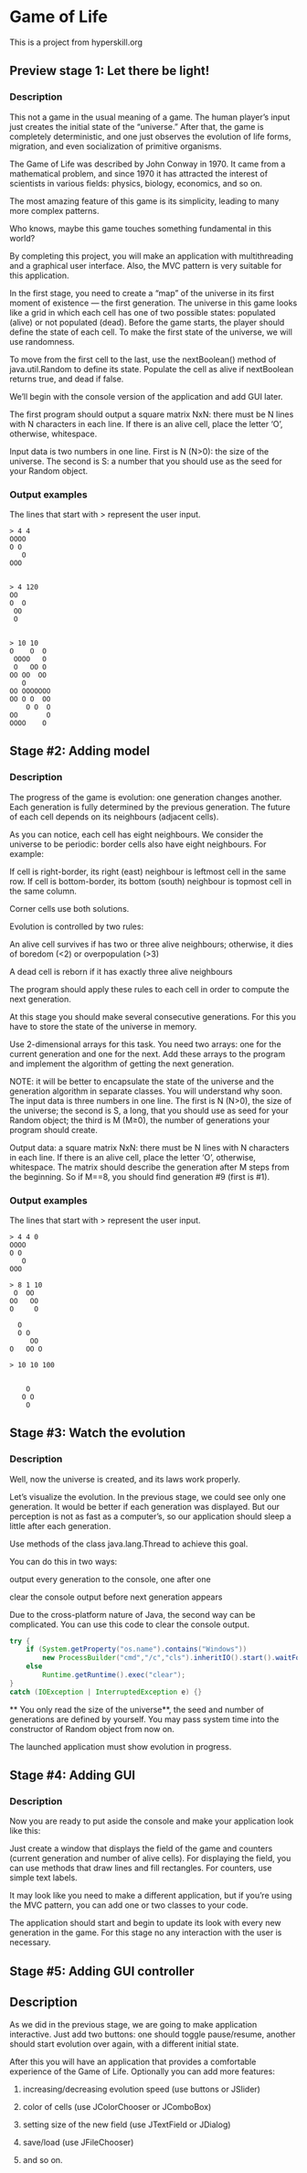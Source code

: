 # Game of Life

This is a project from hyperskill.org

## Preview stage 1: Let there be light!

### Description

This not a game in the usual meaning of a game. The human player’s input just creates the initial state of the “universe.” After that, the game is completely deterministic, and one just observes the evolution of life forms, migration, and even socialization of primitive organisms.

The Game of Life was described by John Conway in 1970. It came from a mathematical problem, and since 1970 it has attracted the interest of scientists in various fields: physics, biology, economics, and so on.

The most amazing feature of this game is its simplicity, leading to many more complex patterns.

Who knows, maybe this game touches something fundamental in this world?

By completing this project, you will make an application with multithreading and a graphical user interface. Also, the MVC pattern is very suitable for this application.

In the first stage, you need to create a “map” of the universe in its first moment of existence ― the first generation.
The universe in this game looks like a grid in which each cell has one of two possible states: populated (alive) or not populated (dead).
Before the game starts, the player should define the state of each cell. To make the first state of the universe, we will use randomness.

To move from the first cell to the last, use the nextBoolean() method of java.util.Random to define its state. Populate the cell as alive if nextBoolean returns true, and dead if false.

We’ll begin with the console version of the application and add GUI later.

The first program should output a square matrix NxN: there must be N lines with N characters in each line. If there is an alive cell, place the letter ‘O’, otherwise, whitespace.

Input data is two numbers in one line. First is N (N>0): the size of the universe. The second is S: a number that you should use as the seed for your Random object.

### Output examples
The lines that start with > represent the user input.
```
> 4 4
OOOO
O O 
   O
OOO 


> 4 120
OO	 
O  O
 OO 
 O 


> 10 10
O    O  O 
 OOOO   O 
 O   OO O 
OO OO  OO 
   O      
OO OOOOOOO
OO O O  OO
    O O  O
OO       O
OOOO    O 
```

## Stage #2: Adding model

### Description

The progress of the game is evolution: one generation changes another. Each generation is fully determined by the previous generation. The future of each cell depends on its neighbours (adjacent cells).

As you can notice, each cell has eight neighbours. We consider the universe to be periodic: border cells also have eight neighbours. For example:

If cell is right-border, its right (east) neighbour is leftmost cell in the same row.
If cell is bottom-border, its bottom (south) neighbour is topmost cell in the same column.

Corner cells use both solutions.

Evolution is controlled by two rules:

An alive cell survives if has two or three alive neighbours; otherwise, it dies of boredom (<2) or overpopulation (>3)

A dead cell is reborn if it has exactly three alive neighbours

The program should apply these rules to each cell in order to compute the next generation.

At this stage you should make several consecutive generations. For this you have to store the state of the universe in memory.

Use 2-dimensional arrays for this task. You need two arrays: one for the current generation and one for the next. Add these arrays to the program and implement the algorithm of getting the next generation.

NOTE: it will be better to encapsulate the state of the universe and the generation algorithm in separate classes. You will understand why soon.
The input data is three numbers in one line. The first is N (N>0), the size of the universe; the second is S, a long, that you should use as seed for your Random object; the third is M (M≥0), the number of generations your program should create.

Output data: a square matrix NxN: there must be N lines with N characters in each line. If there is an alive cell, place the letter ‘O’, otherwise, whitespace. The matrix should describe the generation after M steps from the beginning. So if M==8, you should find generation #9 (first is #1).

### Output examples

The lines that start with > represent the user input.
```
> 4 4 0
OOOO
O O
   O
OOO

> 8 1 10
 O  OO
OO   OO
O     O

  O
  O O
     OO
O   OO O

> 10 10 100


    O
   O O
    O
```
## Stage #3: Watch the evolution
   
### Description
   
   Well, now the universe is created, and its laws work properly.
   
   Let’s visualize the evolution. In the previous stage, we could see only one generation. It would be better if each generation was displayed. But our perception is not as fast as a computer’s, so our application should sleep a little after each generation. 
   
   
   Use methods of the class java.lang.Thread to achieve this goal.
   
   You can do this in two ways:
   
   output every generation to the console, one after one
   
   clear the console output before next generation appears
   
   Due to the cross-platform nature of Java, the second way can be complicated. You can use this code to clear the console output.
   ```java
   try {
       if (System.getProperty("os.name").contains("Windows"))
           new ProcessBuilder("cmd","/c","cls").inheritIO().start().waitFor();
       else
           Runtime.getRuntime().exec("clear");
   }
   catch (IOException | InterruptedException e) {}
   ```
   
   ** You only read the size of the universe**, the seed and number of generations are defined by yourself. You may pass system time into the constructor of Random object from now on.
   
   The launched application must show evolution in progress.
   

## Stage #4: Adding GUI

### Description

Now you are ready to put aside the console and make your application look like this: 

Just create a window that displays the field of the game and counters (current generation and number of alive cells). For displaying the field, you can use methods that draw lines and fill rectangles. For counters, use simple text labels. 

It may look like you need to make a different application, but if you’re using the MVC pattern, you can add one or two classes to your code. 

The application should start and begin to update its look with every new generation in the game. For this stage no any interaction with the user is necessary.

## Stage #5: Adding GUI controller
   
## Description
   
   As we did in the previous stage, we are going to make application interactive. Just add two buttons: one should toggle pause/resume, another should start evolution over again, with a different initial state. 
   
   After this you will have an application that provides a comfortable experience of the Game of Life. Optionally you can add more features:
   
   1. increasing/decreasing evolution speed (use buttons or JSlider)
   
   2. color of cells (use JColorChooser or JComboBox)
   
   3. setting size of the new field (use JTextField or JDialog)
   
   4. save/load (use JFileChooser)
   
   5. and so on. 
